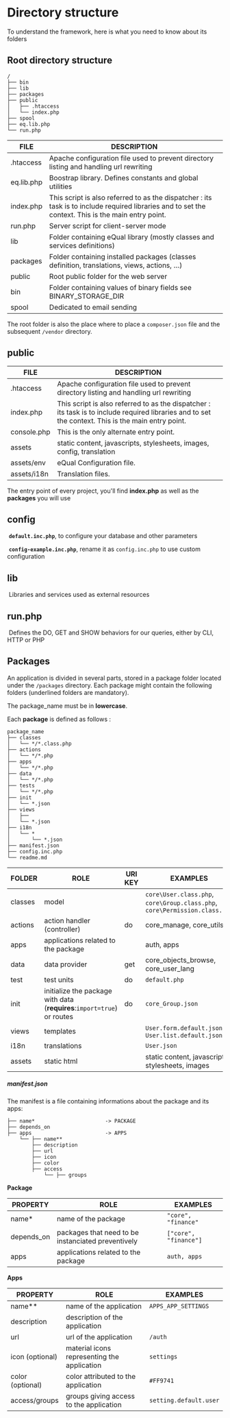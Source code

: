 ###### 



# Directory structure

To understand the framework, here is what you need to know about its folders



## Root directory structure

```
/
├── bin
├── lib
├── packages
├── public
│   ├── .htaccess
│   └── index.php
├── spool
├── eq.lib.php
└── run.php
```



| **FILE** | **DESCRIPTION** |
|-|-|
| .htaccess	        | Apache configuration file  used to prevent directory listing and handling url rewriting |
| eq.lib.php	| Boostrap library. Defines constants and global utilities |
| index.php	        | This script is also referred to as the dispatcher : its task is to include required libraries and to set the context. This is the main entry point.|
| run.php	| Server script for client-server mode|
| lib	        | Folder containing eQual library  (mostly classes and services definitions) |
| packages   | Folder containing installed packages (classes definition, translations, views, actions, …)|
| public   | Root public folder for the web server |
| bin   | Folder containing values of binary fields see BINARY_STORAGE_DIR |
| spool   | Dedicated to email sending |



The root folder is also the place where to place a `composer.json` file and the subsequent `/vendor` directory.

## public

| **FILE**    | **DESCRIPTION**                                              |
| ----------- | ------------------------------------------------------------ |
| .htaccess   | Apache configuration file  used to prevent directory listing and handling url rewriting |
| index.php   | This script is also referred to as the dispatcher : its task is to include required libraries and to set the context. This is the main entry point. |
| console.php | This is the only alternate entry point.                      |
| assets      | static content, javascripts, stylesheets, images, config, translation |
| assets/env  | eQual Configuration file.                                    |
| assets/i18n | Translation files.                                           |



The entry point of every project, you'll find **index.php** as well as the **packages** you will use



## config

​	**`default.inc.php`**, to configure your database and other parameters

​	**`config-example.inc.php`**, rename it as `config.inc.php` to use custom configuration

## lib

​	Libraries and services used as external resources

## run.php

​	Defines the DO, GET and SHOW behaviors for our queries, either by CLI, HTTP or PHP



## Packages

An application is divided in several parts, stored in a package folder located under the `/packages` directory.
Each package might contain the following folders (underlined folders are mandatory). 

The package_name must be in **lowercase**.

Each **package** is defined as follows :

```
package_name
├── classes
│   └── */*.class.php
├── actions
│   └── */*.php
├── apps
│   └── */*.php
├── data
│   └── */*.php
├── tests
│   └── */*.php
├── init
│   └── *.json
├── views
│   ├── 
│   └── *.json
├── i18n
│   └── *
│       └── *.json
├── manifest.json         
├── config.inc.php
└── readme.md
```



| **FOLDER** | **ROLE** | **URI KEY** | **EXAMPLES**                                                                       |
|-|-|-|------------------------------------------------------------------------------------|
| classes    | model          |                  | `core\User.class.php`, `core\Group.class.php`, `core\Permission.class.php` |
| actions    | action handler (controller) | do       | core_manage, core_utils                                                            |
| apps       | applications related to the package |        | auth, apps                                                                         |
| data    | data provider | get       | core_objects_browse, core_user_lang                                                |
| test    | test units | do | `default.php`                                                                      |
| init    | initialize the package with data (**requires**:`import=true`) or routes | do | `core_Group.json`                                                                  |
| views    | templates |        | `User.form.default.json`, `User.list.default.json`                                 |
| i18n    | translations |        | `User.json`                                                                        |
| assets | static html |        | static content, javascripts, stylesheets, images                                   |



##### manifest.json

The manifest is a file containing informations about the package and its apps:

```
├── name*						-> PACKAGE  
├── depends_on   
├── apps						-> APPS
	└── ├── name**
        ├── description
        ├── url
        ├── icon
        ├── color
        ├── access
        	└── ├── groups
```

**Package**

| **PROPERTY** | **ROLE** |  **EXAMPLES**  |
|-|-|---|
| name* | name of the package | `"core", "finance"` |
| depends_on | packages that need to be instanciated preventively | `["core", "finance"]` |
| apps       | applications related to the package | `auth, apps` |

**Apps**

| **PROPERTY** | **ROLE** |  **EXAMPLES**  |
|-|-|---|
| name** | name of the application | `APPS_APP_SETTINGS` |
| description | description of the application |  |
| url    | url of the application | `/auth` |
| icon (optional) | material icons representing the application | `settings` |
| color (optional) | color attributed to the application | `#FF9741` |
| access/groups | groups giving access to the application | `setting.default.user` |
